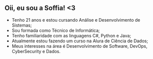 ## Oii, eu sou a Soffia! <3
- Tenho 21 anos e estou cursando Análise e Desenvolvimento de Sistemas;
- Sou formada como Técnico de Informática;
- Tenho familiaridade com as linguagens C#, Python e Java;
- Atualmente estou fazendo um curso na Alura de Ciência de Dados;
- Meus interesses na área é Desenvolvimento de Software, DevOps, CyberSecurity e Dados.

